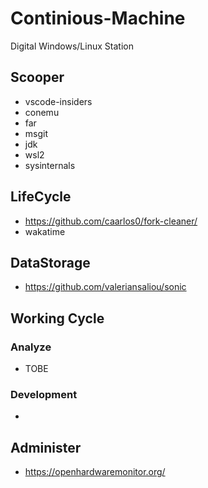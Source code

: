 # Continious-Machine

Digital Windows/Linux Station

## Scooper

* vscode-insiders
* conemu
* far
* msgit
* jdk
* wsl2
* sysinternals

## LifeCycle

* https://github.com/caarlos0/fork-cleaner/ 
* wakatime

## DataStorage

* https://github.com/valeriansaliou/sonic

## Working Cycle

### Analyze

* TOBE

### Development

* 

## Administer

* https://openhardwaremonitor.org/
